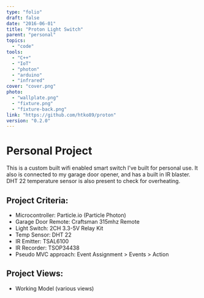 ```yaml
---
type: "folio"
draft: false
date: "2016-06-01"
title: "Proton Light Switch"
parent: "personal"
topics:
  - "code"
tools:
  - "C++"
  - "IoT"
  - "photon"
  - "arduino"
  - "infrared"
cover: "cover.png"
photo:
  - "wallplate.png"
  - "fixture.png"
  - "fixture-back.png"
link: "https://github.com/htko89/proton"
version: "0.2.0"
---
```

# Personal Project
This is a custom built wifi enabled smart switch I’ve built for personal use. It also is connected to my garage door opener, and has a built in IR blaster. DHT 22 temperature sensor is also present to check for overheating.

## Project Criteria:
* Microcontroller: Particle.io (Particle Photon)
* Garage Door Remote: Craftsman 315mhz Remote
* Light Switch: 2CH 3.3-5V Relay Kit
* Temp Sensor: DHT 22
* IR Emitter: TSAL6100
* IR Recorder: TSOP34438
* Pseudo MVC approach: Event Assignment > Events > Action

## Project Views:
* Working Model (various views)

